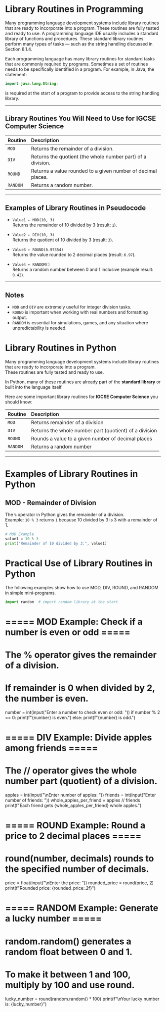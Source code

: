 # Library Routines in Programming

Many programming language development systems include library routines that are ready to incorporate into a program. These routines are fully tested and ready to use. A programming language IDE usually includes a standard library of functions and procedures. These standard library routines perform many types of tasks — such as the string handling discussed in Section 8.1.4.

Each programming language has many library routines for standard tasks that are commonly required by programs. Sometimes a set of routines needs to be specifically identified in a program. For example, in Java, the statement:

```java
import java.lang.String;
```

is required at the start of a program to provide access to the string handling library.

---

## Library Routines You Will Need to Use for IGCSE Computer Science

| Routine | Description |
|:--------|:------------|
| `MOD`   | Returns the remainder of a division. |
| `DIV`   | Returns the quotient (the whole number part) of a division. |
| `ROUND` | Returns a value rounded to a given number of decimal places. |
| `RANDOM`| Returns a random number. |

---

## Examples of Library Routines in Pseudocode

- `Value1 ← MOD(10, 3)`  
  Returns the remainder of 10 divided by 3 (result: `1`).

- `Value2 ← DIV(10, 3)`  
  Returns the quotient of 10 divided by 3 (result: `3`).

- `Value3 ← ROUND(6.97354)`  
  Returns the value rounded to 2 decimal places (result: `6.97`).

- `Value4 ← RANDOM()`  
  Returns a random number between 0 and 1 inclusive (example result: `0.42`).

---

## Notes

- `MOD` and `DIV` are extremely useful for integer division tasks.
- `ROUND` is important when working with real numbers and formatting output.
- `RANDOM` is essential for simulations, games, and any situation where unpredictability is needed.

# Library Routines in Python

Many programming language development systems include library routines that are ready to incorporate into a program.  
These routines are fully tested and ready to use.

In Python, many of these routines are already part of the **standard library** or built into the language itself.

Here are some important library routines for **IGCSE Computer Science** you should know:

| Routine | Description |
|:---|:---|
| `MOD` | Returns remainder of a division |
| `DIV` | Returns the whole number part (quotient) of a division |
| `ROUND` | Rounds a value to a given number of decimal places |
| `RANDOM` | Returns a random number |

---

# Examples of Library Routines in Python

## MOD - Remainder of Division

The `%` operator in Python gives the remainder of a division.  
Example: `10 % 3` returns `1` because 10 divided by 3 is 3 with a remainder of 1.

```python
# MOD Example
value1 = 10 % 3
print("Remainder of 10 divided by 3:", value1)  
```

# Practical Use of Library Routines in Python

The following examples show how to use MOD, DIV, ROUND, and RANDOM in simple mini-programs.

```python
import random  # import random library at the start
```

# ===== MOD Example: Check if a number is even or odd =====
# The % operator gives the remainder of a division.
# If remainder is 0 when divided by 2, the number is even.
number = int(input("Enter a number to check even or odd: "))
if number % 2 == 0:
    print(f"{number} is even.")
else:
    print(f"{number} is odd.")

# ===== DIV Example: Divide apples among friends =====
# The // operator gives the whole number part (quotient) of a division.
apples = int(input("\nEnter number of apples: "))
friends = int(input("Enter number of friends: "))
whole_apples_per_friend = apples // friends
print(f"Each friend gets {whole_apples_per_friend} whole apples.")

# ===== ROUND Example: Round a price to 2 decimal places =====
# round(number, decimals) rounds to the specified number of decimals.
price = float(input("\nEnter the price: "))
rounded_price = round(price, 2)
print(f"Rounded price: {rounded_price:.2f}")

# ===== RANDOM Example: Generate a lucky number =====
# random.random() generates a random float between 0 and 1.
# To make it between 1 and 100, multiply by 100 and use round.
lucky_number = round(random.random() * 100)
print(f"\nYour lucky number is: {lucky_number}")


